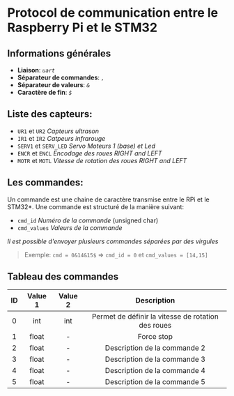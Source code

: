# Protocol de communication entre le Raspberry Pi et le STM32

## Informations générales

* __Liaison__: _`uart`_
* __Séparateur de commandes__: _`,`_
* __Séparateur de valeurs__: _`&`_
* __Caractère de fin__: _`$`_

## Liste des capteurs:
* `UR1` et `UR2` _Capteurs ultrason_
* `IR1` et `IR2` _Catpeurs infrarouge_
* `SERV1` et `SERV_LED` _Servo Moteurs 1 (base) et Led_
* `ENCR` et `ENCL` _Encodage des roues RIGHT and LEFT_
* `MOTR` et `MOTL` _Vitesse de rotation des roues RIGHT and LEFT_

## Les commandes:

Un commande est une chaine de caractère transmise entre le RPi et le STM32*.
Une commande est structuré de la manière suivant: 

* `cmd_id` _Numéro de la commande_ (unsigned char)
* `cmd_values` _Valeurs de la commande_

_Il est possible d'envoyer plusieurs commandes séparées par des virgules_

> Exemple: `cmd = 0&14&15$` &Rightarrow; `cmd_id = 0` et `cmd_values = [14,15]`

## Tableau des commandes

| ID | Value 1 | Value 2 | Description |
| :-: | :-: | :-: | :-: |
| 0 | int | int | Permet de définir la vitesse de rotation des roues |
| 1 | float | - | Force stop |
| 2 | float | - | Description de la commande 2 |
| 3 | float | - | Description de la commande 3 |
| 4 | float | - | Description de la commande 4 |
| 5 | float | - | Description de la commande 5 |